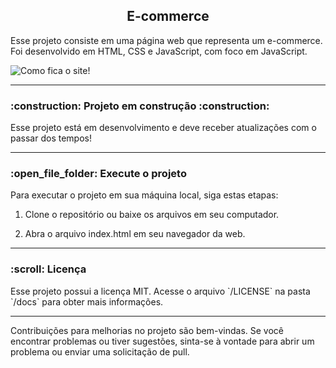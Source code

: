<h2 align="center">E-commerce</h2>

<p>
  Esse projeto consiste em uma página web que representa um e-commerce.
  Foi desenvolvido em HTML, CSS e JavaScript, com foco em JavaScript.

![Como fica o site!](https://github.com/SamuellAguiar/E-Commerce/assets/83088885/020581ec-30ba-47f4-9937-9cd91f97c20a)
</p>
<hr/>

<h3> 
    :construction:  Projeto em construção  :construction:
</h3>

<p>
  Esse projeto está em desenvolvimento e deve receber atualizações com o passar dos tempos!
</p>
<hr/>

<h3>
    :open_file_folder: Execute o projeto
</h3>
<p>
Para executar o projeto em sua máquina local, siga estas etapas:

1. Clone o repositório ou baixe os arquivos em seu computador.

2. Abra o arquivo index.html em seu navegador da web.
</p>
<hr/>

<h3>
    :scroll: Licença
</h3>

<p>
  Esse projeto possui a licença MIT. Acesse o arquivo `/LICENSE` na pasta `/docs`  para obter mais informações.
</p>
<hr/>

<p>
Contribuições para melhorias no projeto são bem-vindas. Se você encontrar problemas ou tiver sugestões, sinta-se à vontade para abrir um problema ou enviar uma solicitação de pull.
</p>
